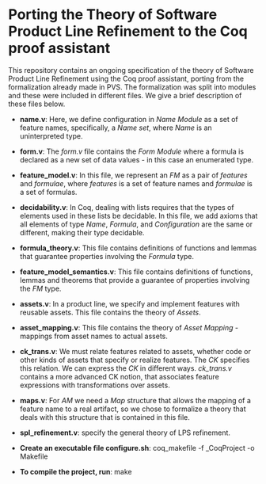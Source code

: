 # Porting the Theory of Software Product Line Refinement to the Coq proof assistant

This repository contains an ongoing specification of the theory of Software Product Line Refinement using the Coq proof assistant, porting from the formalization already made in PVS.
The formalization was split into modules and these were included in different files. We give a brief description of these files below.
- **name.v**: Here, we define configuration in _Name Module_ as a set of feature names, specifically, a _Name set_, where _Name_ is an uninterpreted type.
- **form.v**: The _form.v_ file contains the _Form Module_ where a formula is declared as a new set of data values - in this case an enumerated type.
- **feature_model.v**: In this file, we represent an _FM_ as a pair of _features_ and _formulae_, where _features_ is a set of feature names and _formulae_ is a set of formulas.
- **decidability.v**: In Coq, dealing with lists requires that the types of elements used in these lists be decidable. In this file, we add axioms that all elements of type _Name_, _Formula_, and _Configuration_ are the same or different, making their type decidable.
- **formula_theory.v**: This file contains definitions of functions and lemmas that guarantee properties involving the _Formula_ type.
- **feature_model_semantics.v**: This file contains definitions of functions, lemmas and theorems that provide a guarantee of properties involving the _FM_ type.
- **assets.v**: In a product line, we specify and implement features with reusable assets. This file contains the theory of _Assets_.
- **asset_mapping.v**: This file contains the theory of _Asset Mapping_ - mappings from asset names to actual assets.
- **ck_trans.v**: We must relate features related to assets, whether code or other kinds of assets that specify or realize features. The _CK_ specifies this relation. We can express the _CK_ in different ways. _ck_trans.v_ contains a more advanced CK notion, that associates feature expressions with transformations over assets.
- **maps.v**: For _AM_ we need a _Map_ structure that allows the mapping of a feature name to a real artifact, so we chose to formalize a theory that deals with this structure that is contained in this file.
- **spl_refinement.v**: specify the general theory of LPS refinement.


- **Create an executable file configure.sh**:
coq_makefile -f _CoqProject -o Makefile
- **To compile the project, run**:
make



